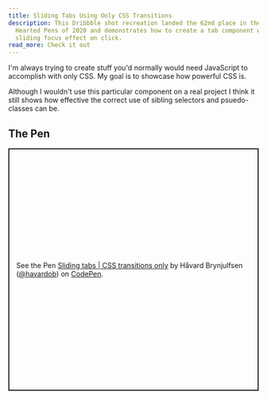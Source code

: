 ```yaml
---
title: Sliding Tabs Using Only CSS Transitions
description: This Dribbble shot recreation landed the 62nd place in the Most
  Hearted Pens of 2020 and demonstrates how to create a tab component with a
  sliding focus effect on click.
read_more: Check it out
---
```


I'm always trying to create stuff you'd normally would need JavaScript to accomplish with only CSS. My goal is to showcase how powerful CSS is. 

Although I wouldn't use this particular component on a real project I think it still shows how effective the correct use of sibling selectors and psuedo-classes can be. 

## The Pen

<p class="codepen" data-height="488" data-theme-id="dark" data-default-tab="result" data-user="havardob" data-slug-hash="ExVaELV" style="height: 488px; box-sizing: border-box; display: flex; align-items: center; justify-content: center; border: 2px solid; margin: 1em 0; padding: 1em;" data-pen-title="Sliding tabs | CSS transitions only">
  <span>See the Pen <a href="https://codepen.io/havardob/pen/ExVaELV">
  Sliding tabs | CSS transitions only</a> by Håvard Brynjulfsen (<a href="https://codepen.io/havardob">@havardob</a>)
  on <a href="https://codepen.io">CodePen</a>.</span>
</p>
<script async src="https://cpwebassets.codepen.io/assets/embed/ei.js"></script>